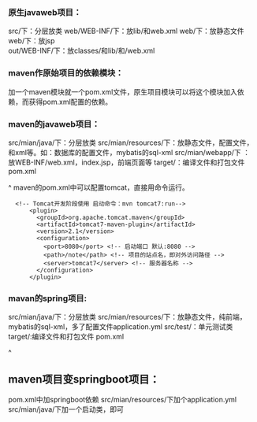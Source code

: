 


### **原生javaweb项目：**
src/下：分层放类
web/WEB-INF/下：放lib/和web.xml
web/下：放静态文件
web/下：放jsp
<br>
out/WEB-INF/下：放classes/和lib/和/web.xml

### **maven作原始项目的依赖模块：**
加一个maven模块就一个pom.xml文件，原生项目模块可以将这个模块加入依赖，而获得pom.xml配置的依赖。

### **maven的javaweb项目：**
src/mian/java/下：分层放类
src/mian/resources/下：放静态文件，配置文件，和xml等。如：数据库的配置文件，mybatis的sql-xml
src/mian/webapp/下 ：放WEB-INF/web.xml，index.jsp，前端页面等
target/：编译文件和打包文件
pom.xml

^
maven的pom.xml中可以配置tomcat，直接用命令运行。
```
  <!-- Tomcat开发阶段使用 启动命令：mvn tomcat7:run-->
      <plugin>
        <groupId>org.apache.tomcat.maven</groupId>
        <artifactId>tomcat7-maven-plugin</artifactId>
        <version>2.1</version>
        <configuration>
          <port>8080</port> <!-- 启动端口 默认:8080 -->
          <path>/note</path> <!-- 项目的站点名，即对外访问路径 -->
          <server>tomcat7</server> <!-- 服务器名称 -->
        </configuration>
      </plugin>
```
### **mavan的spring项目:**
src/mian/java/下：分层放类
src/mian/resources/下：放静态文件，纯前端，mybatis的sql-xml，多了配置文件application.yml
src/test/：单元测试类
target/:编译文件和打包文件
pom.xml


^
## **maven项目变springboot项目：**
pom.xml中加springboot依赖
src/mian/resources/下加个application.yml
src/mian/java/下加一个启动类，即可
